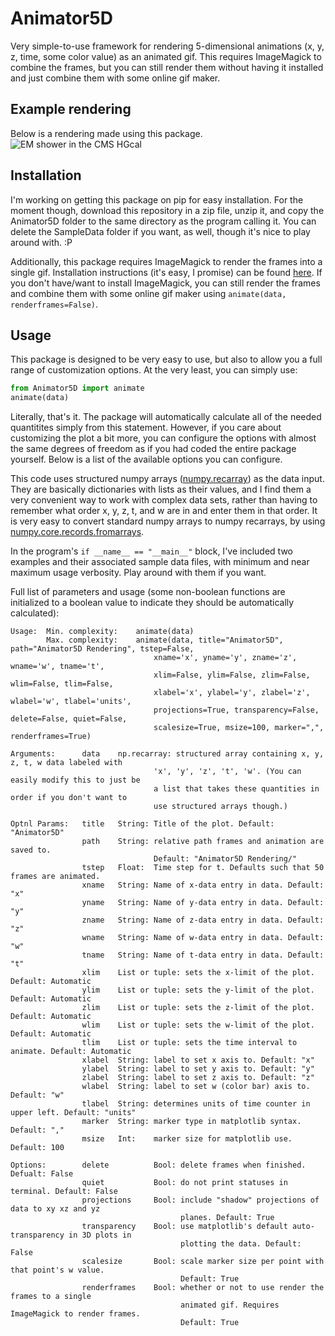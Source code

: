 # Animator5D
Very simple-to-use framework for rendering 5-dimensional animations (x, y, z, time, some color value) as an animated gif. This requires ImageMagick to combine the frames, but you can still render them without having it installed and just combine them with some online gif maker.

## Example rendering
Below is a rendering made using this package.
![EM shower in the CMS HGcal](http://giant.gfycat.com/FickleHauntingHairstreak.gif)

## Installation
I'm working on getting this package on pip for easy installation. For the moment though, download this repository in a zip file, unzip it, and copy the Animator5D folder to the same directory as the program calling it. You can delete the SampleData folder if you want, as well, though it's nice to play around with. :P

Additionally, this package requires ImageMagick to render the frames into a single gif. Installation instructions (it's easy, I promise) can be found [here](http://www.imagemagick.org/script/binary-releases.php). If you don't have/want to install ImageMagick, you can still render the frames and combine them with some online gif maker using `animate(data, renderframes=False)`.

## Usage
This package is designed to be very easy to use, but also to allow you a full range of customization options. At the very least, you can simply use:
```python
from Animator5D import animate
animate(data)
```
Literally, that's it. 
The package will automatically calculate all of the needed quantitites simply from this statement. However, if you care about customizing the plot a bit more, you can configure the options with almost the same degrees of freedom as if you had coded the entire package yourself. Below is a list of the available options you can configure.

This code uses structured numpy arrays ([numpy.recarray](http://docs.scipy.org/doc/numpy/reference/generated/numpy.recarray.html)) as the data input. They are basically dictionaries with lists as their values, and I find them a very convenient way to work with complex data sets, rather than having to remember what order x, y, z, t, and w are in and enter them in that order. It is very easy to convert standard numpy arrays to numpy recarrays, by using [numpy.core.records.fromarrays](http://docs.scipy.org/doc/numpy/reference/generated/numpy.core.records.fromarrays.html).

In the program's `if __name__ == "__main__"` block, I've included two examples and their associated sample data files, with minimum and near maximum usage verbosity. Play around with them if you want.

Full list of parameters and usage (some non-boolean functions are initialized to a boolean value to indicate they should be automatically calculated):

    Usage:  Min. complexity:    animate(data)
            Max. complexity:    animate(data, title="Animator5D", path="Animator5D Rendering", tstep=False, 
                                    xname='x', yname='y', zname='z', wname='w', tname='t', 
                                    xlim=False, ylim=False, zlim=False, wlim=False, tlim=False, 
                                    xlabel='x', ylabel='y', zlabel='z', wlabel='w', tlabel='units', 
                                    projections=True, transparency=False, delete=False, quiet=False, 
                                    scalesize=True, msize=100, marker=",", renderframes=True)

    Arguments:      data    np.recarray: structured array containing x, y, z, t, w data labeled with
                                    'x', 'y', 'z', 't', 'w'. (You can easily modify this to just be  
                                    a list that takes these quantities in order if you don't want to
                                    use structured arrays though.)
                    
    Optnl Params:   title   String: Title of the plot. Default: "Animator5D"
                    path    String: relative path frames and animation are saved to. 
                                    Default: "Animator5D Rendering/"
                    tstep   Float:  Time step for t. Defaults such that 50 frames are animated.
                    xname   String: Name of x-data entry in data. Default: "x"
                    yname   String: Name of y-data entry in data. Default: "y"
                    zname   String: Name of z-data entry in data. Default: "z"
                    wname   String: Name of w-data entry in data. Default: "w"
                    tname   String: Name of t-data entry in data. Default: "t"
                    xlim    List or tuple: sets the x-limit of the plot. Default: Automatic
                    ylim    List or tuple: sets the y-limit of the plot. Default: Automatic
                    zlim    List or tuple: sets the z-limit of the plot. Default: Automatic 
                    wlim    List or tuple: sets the w-limit of the plot. Default: Automatic 
                    tlim    List or tuple: sets the time interval to animate. Default: Automatic
                    xlabel  String: label to set x axis to. Default: "x"
                    ylabel  String: label to set y axis to. Default: "y"
                    zlabel  String: label to set z axis to. Default: "z"
                    wlabel  String: label to set w (color bar) axis to. Default: "w"
                    tlabel  String: determines units of time counter in upper left. Default: "units"
                    marker  String: marker type in matplotlib syntax. Default: ","
                    msize   Int:    marker size for matplotlib use. Default: 100
                    
    Options:        delete          Bool: delete frames when finished. Defualt: False
                    quiet           Bool: do not print statuses in terminal. Default: False
                    projections     Bool: include "shadow" projections of data to xy xz and yz 
                                          planes. Default: True
                    transparency    Bool: use matplotlib's default auto-transparency in 3D plots in 
                                          plotting the data. Default: False 
                    scalesize       Bool: scale marker size per point with that point's w value. 
                                          Default: True 
                    renderframes    Bool: whether or not to use render the frames to a single
                                          animated gif. Requires ImageMagick to render frames.
                                          Default: True

